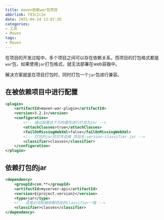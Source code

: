 ```yaml
---
title: maven依赖war包项目
abbrlink: f83c2c2e
date: 2021-04-24 13:07:26
categories:
- 工具
- Maven
tags:
- Maven
---
```


在项目的开发过程中，多个项目之间可以存在依赖关系，而项目的打包格式都是`war`包，如果使用`jar`打包格式，就无法部署在web容器中。

解决方案就是在项目打包时，同时打包一个`jar`包进行兼容。

<!-- more -->

## 在被依赖项目中进行配置

```xml
<plugin>
    <artifactId>maven-war-plugin</artifactId>
    <version>3.2.1</version>
    <configuration>
        <!-- 通过配置该下方的属性进行打包为jar -->
        <attachClasses>true</attachClasses>
        <failOnMissingWebXml>false</failOnMissingWebXml>
        <!-- 打包的jar的文件后缀 项目名-version-classifier.jar -->
        <classifier>classes</classifier>
    </configuration>
</plugin>
```

## 依赖打包的jar

```xml
<dependency>
    <groupId>com.**</groupId>
    <artifactId>myserver-api</artifactId>
    <version>${project.version}</version>
    <type>jar</type>
    <!-- 这里必须和被依赖项目的classifier一致 -->
    <classifier>classes</classifier>
</dependency>
```


